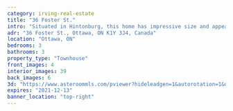```yaml
---
category: irving-real-estate
title: "36 Foster St."
intro: "Situated in Hintonburg, this home has impressive size and appeal, and is minutes walk to your favourite coffee shop."
adr: "36 Foster St., Ottawa, ON K1Y 3J4, Canada"
location: "Ottawa, ON"
bedrooms: 3
bathrooms: 3
property_type: "Townhouse"
front_images: 4
interior_images: 39
back_images: 6
3d: "https://www.asteroommls.com/pviewer?hideleadgen=1&autorotation=1&defaultviewdollhouse=0&showdollhousehotspot=1&stopbgaudio=1&autonav=0&token=WEXZCD2Ou06MJcmwnbFe-A"
expires: "2021-12-13"
banner_location: "top-right"
---
```

